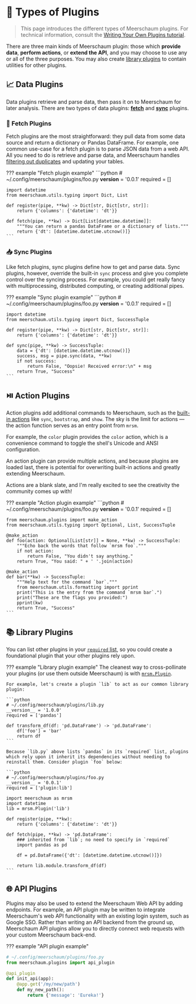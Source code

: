 # 🤔 Types of Plugins

> This page introduces the different types of Meerschaum plugins. For technical information, consult the [Writing Your Own Plugins tutorial](/reference/plugins/writing-plugins/).

There are three main kinds of Meerschaum plugin: those which **provide data**, **perform actions**, or **extend the API**, and you may choose to use any or all of the three purposes. You may also create [library plugins](#library-plugins) to contain utilities for other plugins.

## 📈 Data Plugins

Data plugins retrieve and parse data, then pass it on to Meerschaum for later analysis. There are two types of data plugins: [**fetch**](#fetch-plugins) and [**sync**](#sync-plugins) plugins.

### 🐶 Fetch Plugins

Fetch plugins are the most straightforward: they pull data from some data source and return a dictionary or Pandas DataFrame. For example, one common use-case for a fetch plugin is to parse JSON data from a web API. All you need to do is retrieve and parse data, and Meerschaum handles [filtering out duplicates](https://docs.meerschaum.io/#meerschaum.Pipe.filter_existing) and updating your tables.

??? example "Fetch plugin example"
    ```python
    # ~/.config/meerschaum/plugins/foo.py
    __version__ = '0.0.1'
    required = []

    import datetime
    from meerschaum.utils.typing import Dict, List

    def register(pipe, **kw) -> Dict[str, Dict[str, str]]:
        return {'columns': {'datetime': 'dt'}}

    def fetch(pipe, **kw) -> Dict[List[datetime.datetime]]:
        """You can return a pandas DataFrame or a dictionary of lists."""
        return {'dt': [datetime.datetime.utcnow()]}
    ```

### 📥 Sync Plugins

Like fetch plugins, sync plugins define how to get and parse data. Sync plugins, however, override the built-in `sync` process and give you complete control over the syncing process. For example, you could get really fancy with multiprocessing, distributed computing, or creating additional pipes.

??? example "Sync plugin example"
    ```python
    # ~/.config/meerschaum/plugins/foo.py
    __version__ = '0.0.1'
    required = []

    import datetime
    from meerschaum.utils.typing import Dict, SuccessTuple

    def register(pipe, **kw) -> Dict[str, Dict[str, str]]:
        return {'columns': {'datetime': 'dt'}}

    def sync(pipe, **kw) -> SuccessTuple:
        data = {'dt': [datetime.datetime.utcnow()]}
        success, msg = pipe.sync(data, **kw)
        if not success:
            return False, "Oopsie! Received error:\n" + msg
        return True, "Success"
    ```

## ⏯️ Action Plugins

Action plugins add additional commands to Meerschaum, such as the [built-in actions](/reference/actions) like `sync`, `bootstrap`, and `show`. The sky is the limit for actions ― the action function serves as an entry point from `mrsm`.

For example, the `color` plugin provides the `color` action, which is a convenience command to toggle the shell's Unicode and ANSI configuration.

An action plugin can provide multiple actions, and because plugins are loaded last, there is potential for overwriting built-in actions and greatly extending Meerschaum.

Actions are a blank slate, and I'm really excited to see the creativity the community comes up with!

??? example "Action plugin example"
    ```python
    # ~/.config/meerschaum/plugins/foo.py
    __version__ = '0.0.1'
    required = []

    from meerschaum.plugins import make_action
    from meerschaum.utils.typing import Optional, List, SuccessTuple

    @make_action
    def foo(action: Optional[List[str]] = None, **kw) -> SuccessTuple:
        """Echo back the words that follow `mrsm foo`."""
        if not action:
            return False, "You didn't say anything."
        return True, "You said: " + ' '.join(action)

    @make_action
    def bar(**kw) -> SuccessTuple:
        """Help text for the command `bar`."""
        from meerschaum.utils.formatting import pprint
        print("This is the entry from the command `mrsm bar`.")
        print("These are the flags you provided:")
        pprint(kw)
        return True, "Success"
    ```

## 📚 Library Plugins

You can list other plugins in your [`required` list](/reference/plugins/writing-plugins/), so you could create a foundational plugin that your other plugins rely upon.

??? example "Library plugin example"
    The cleanest way to cross-pollinate your plugins (or use them outside Meerschaum) is with [`mrsm.Plugin`](https://docs.meerschaum.io/#meerschaum.Plugin).

    For example, let's create a plugin `lib` to act as our common library plugin:

    ```python
    # ~/.config/meerschaum/plugins/lib.py
    __version__ = '1.0.0'
    required = ['pandas']

    def transform_df(df: 'pd.DataFrame') -> 'pd.DataFrame':
        df['foo'] = 'bar'
        return df
    ```

    Because `lib.py` above lists `pandas` in its `required` list, plugins which rely upon it inherit its dependencies without needing to reinstall them. Consider plugin `foo` below:

    ```python
    # ~/.config/meerschaum/plugins/foo.py
    __version__ = '0.0.1'
    required = ['plugin:lib']

    import meerschaum as mrsm
    import datetime
    lib = mrsm.Plugin('lib')

    def register(pipe, **kw):
        return {'columns': {'datetime': 'dt'}}

    def fetch(pipe, **kw) -> 'pd.DataFrame':
        ### inherited from `lib`; no need to specify in `required`
        import pandas as pd

        df = pd.DataFrame({'dt': [datetime.datetime.utcnow()]})

        return lib.module.transform_df(df)
    ```


## 🌐 API Plugins

Plugins may also be used to extend the Meerschaum Web API by adding endpoints. For example, an API plugin may be written to integrate Meerschaum's web API functionality with an existing login system, such as Google SSO. Rather than writing an API backend from the ground up, Meerschaum API plugins allow you to directly connect web requests with your custom Meerschaum back-end.

??? example "API plugin example"

  ```python
  # ~/.config/meerschaum/plugins/foo.py
  from meerschaum.plugins import api_plugin

  @api_plugin
  def init_api(app):
      @app.get('/my/new/path')
      def my_new_path():
          return {'message': 'Eureka!'}
  ```
